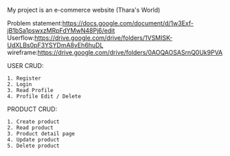 My project is an e-commerce website (Thara's World)

Problem statement:https://docs.google.com/document/d/1w3Exf-jB1bSa1pswxzMRpFdYMwN48Pj6/edit
Userflow:https://drive.google.com/drive/folders/1VSMISK-UdXLBs0pF3YSYDmA8vEh6huDL
wireframe:https://drive.google.com/drive/folders/0AOQAOSASrnQ0Uk9PVA


USER CRUD:

    1. Register 
    2. Login 
    3. Read Profile
    4. Profile Edit / Delete

PRODUCT CRUD:

    1. Create product
    2. Read product
    3. Product detail page
    4. Update product
    5. Delete product

